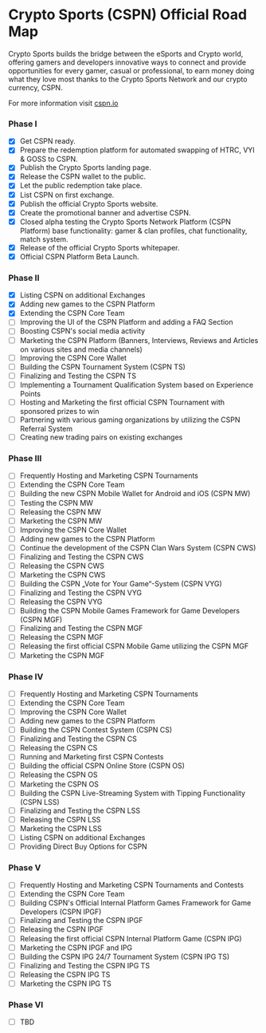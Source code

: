 Crypto Sports (CSPN) Official Road Map
=================================================

Crypto Sports builds the bridge between the eSports and Crypto world, offering gamers and developers innovative ways to connect and provide opportunities for every gamer, casual or professional, to earn money doing what they love most thanks to the Crypto Sports Network and our crypto currency, CSPN.

For more information visit [cspn.io](http://www.cspn.io)

### Phase I

- [x] Get CSPN ready.
- [x] Prepare the redemption platform for automated swapping of HTRC, VYI & GOSS to CSPN.
- [x] Publish the Crypto Sports landing page.
- [x] Release the CSPN wallet to the public.
- [x] Let the public redemption take place.
- [x] List CSPN on first exchange.
- [x] Publish the official Crypto Sports website.
- [x] Create the promotional banner and advertise CSPN.
- [x] Closed alpha testing the Crypto Sports Network Platform (CSPN Platform) base functionality: gamer & clan profiles, chat functionality, match system.
- [x] Release of the official Crypto Sports whitepaper.
- [x] Official CSPN Platform Beta Launch. 

### Phase II

- [x] Listing CSPN on additional Exchanges
- [x] Adding new games to the CSPN Platform
- [x] Extending the CSPN Core Team
- [ ] Improving the UI of the CSPN Platform and adding a FAQ Section
- [ ] Boosting CSPN's social media activity
- [ ] Marketing the CSPN Platform (Banners, Interviews, Reviews and Articles on various sites and media channels)
- [ ] Improving the CSPN Core Wallet
- [ ] Building the CSPN Tournament System (CSPN TS)
- [ ] Finalizing and Testing the CSPN TS
- [ ] Implementing a Tournament Qualification System based on Experience Points
- [ ] Hosting and Marketing the first official CSPN Tournament with sponsored prizes to win
- [ ] Partnering with various gaming organizations by utilizing the CSPN Referral System
- [ ] Creating new trading pairs on existing exchanges

### Phase III

- [ ] Frequently Hosting and Marketing CSPN Tournaments
- [ ] Extending the CSPN Core Team
- [ ] Building the new CSPN Mobile Wallet for Android and iOS (CSPN MW)
- [ ] Testing the CSPN MW
- [ ] Releasing the CSPN MW
- [ ] Marketing the CSPN MW
- [ ] Improving the CSPN Core Wallet
- [ ] Adding new games to the CSPN Platform
- [ ] Continue the development of the CSPN Clan Wars System (CSPN CWS)
- [ ] Finalizing and Testing the CSPN CWS
- [ ] Releasing the CSPN CWS
- [ ] Marketing the CSPN CWS
- [ ] Building the CSPN „Vote for Your Game“-System (CSPN VYG)
- [ ] Finalizing and Testing the CSPN VYG
- [ ] Releasing the CSPN VYG
- [ ] Building the CSPN Mobile Games Framework for Game Developers (CSPN MGF)
- [ ] Finalizing and Testing the CSPN MGF
- [ ] Releasing the CSPN MGF
- [ ] Releasing the first official CSPN Mobile Game utilizing the CSPN MGF
- [ ] Marketing the CSPN MGF

### Phase IV

- [ ] Frequently Hosting and Marketing CSPN Tournaments
- [ ] Extending the CSPN Core Team
- [ ] Improving the CSPN Core Wallet
- [ ] Adding new games to the CSPN Platform
- [ ] Building the CSPN Contest System (CSPN CS)
- [ ] Finalizing and Testing the CSPN CS
- [ ] Releasing the CSPN CS
- [ ] Running and Marketing first CSPN Contests
- [ ] Building the official CSPN Online Store (CSPN OS)
- [ ] Releasing the CSPN OS
- [ ] Marketing the CSPN OS
- [ ] Building the CSPN Live-Streaming System with Tipping Functionality (CSPN LSS)
- [ ] Finalizing and Testing the CSPN LSS
- [ ] Releasing the CSPN LSS
- [ ] Marketing the CSPN LSS
- [ ] Listing CSPN on additional Exchanges
- [ ] Providing Direct Buy Options for CSPN

### Phase V

- [ ] Frequently Hosting and Marketing CSPN Tournaments and Contests
- [ ] Extending the CSPN Core Team
- [ ] Building CSPN's Official Internal Platform Games Framework for Game Developers (CSPN IPGF)
- [ ] Finalizing and Testing the CSPN IPGF
- [ ] Releasing the CSPN IPGF
- [ ] Releasing the first official CSPN Internal Platform Game (CSPN IPG)
- [ ] Marketing the CSPN IPGF and IPG
- [ ] Building the CSPN IPG 24/7 Tournament System (CSPN IPG TS)
- [ ] Finalizing and Testing the CSPN IPG TS
- [ ] Releasing the CSPN IPG TS
- [ ] Marketing the CSPN IPG TS

### Phase VI

- [ ] TBD
